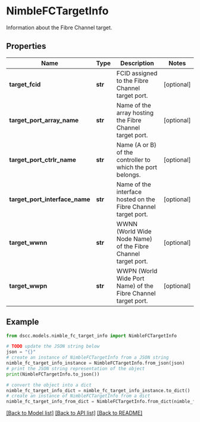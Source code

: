 # NimbleFCTargetInfo

Information about the Fibre Channel target.

## Properties

Name | Type | Description | Notes
------------ | ------------- | ------------- | -------------
**target_fcid** | **str** | FCID assigned to the Fibre Channel target port. | [optional] 
**target_port_array_name** | **str** | Name of the array hosting the Fibre Channel target port. | [optional] 
**target_port_ctrlr_name** | **str** | Name (A or B) of the controller to which the port belongs. | [optional] 
**target_port_interface_name** | **str** | Name of the interface hosted on the Fibre Channel target port. | [optional] 
**target_wwnn** | **str** | WWNN (World Wide Node Name) of the Fibre Channel target port. | [optional] 
**target_wwpn** | **str** | WWPN (World Wide Port Name) of the Fibre Channel target port. | [optional] 

## Example

```python
from dscc.models.nimble_fc_target_info import NimbleFCTargetInfo

# TODO update the JSON string below
json = "{}"
# create an instance of NimbleFCTargetInfo from a JSON string
nimble_fc_target_info_instance = NimbleFCTargetInfo.from_json(json)
# print the JSON string representation of the object
print(NimbleFCTargetInfo.to_json())

# convert the object into a dict
nimble_fc_target_info_dict = nimble_fc_target_info_instance.to_dict()
# create an instance of NimbleFCTargetInfo from a dict
nimble_fc_target_info_from_dict = NimbleFCTargetInfo.from_dict(nimble_fc_target_info_dict)
```
[[Back to Model list]](../README.md#documentation-for-models) [[Back to API list]](../README.md#documentation-for-api-endpoints) [[Back to README]](../README.md)


